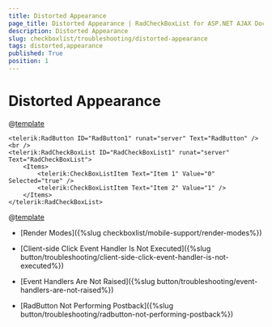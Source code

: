 ```yaml
---
title: Distorted Appearance
page_title: Distorted Appearance | RadCheckBoxList for ASP.NET AJAX Documentation
description: Distorted Appearance
slug: checkboxlist/troubleshooting/distorted-appearance
tags: distorted,appearance
published: True
position: 1
---
```


# Distorted Appearance

@[template](/_templates/button/distorted-appearance.md#intro "control: RadCheckBoxList")

````ASP.NET
<telerik:RadButton ID="RadButton1" runat="server" Text="RadButton" />
<br />
<telerik:RadCheckBoxList ID="RadCheckBoxList1" runat="server" Text="RadCheckBoxList">
    <Items>
        <telerik:CheckBoxListItem Text="Item 1" Value="0" Selected="true" />
        <telerik:CheckBoxListItem Text="Item 2" Value="1" />
    </Items>
</telerik:RadCheckBoxList>
```` 

@[template](/_templates/button/distorted-appearance.md#cause-resolve "control: RadCheckBoxList")


* [Render Modes]({%slug checkboxlist/mobile-support/render-modes%})

* [Client-side Click Event Handler Is Not Executed]({%slug button/troubleshooting/client-side-click-event-handler-is-not-executed%})

* [Event Handlers Are Not Raised]({%slug button/troubleshooting/event-handlers-are-not-raised%})

* [RadButton Not Performing Postback]({%slug button/troubleshooting/radbutton-not-performing-postback%})

